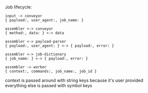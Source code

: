 Job lifecycle:

```
input -> conveyor
{ payload:, user_agent:, job_name: }

assembler <-> conveyor
{ method:, data: } <-> data

assembler <-> payload-parser
{ payload:, user_agent: } <-> { payload:, error: }

assembler <-> job-dictionary
{ job_name: } <-> { payload:, error: }

assembler -> worker
{ context:, commands:, job_name:, job_id }
```

context is passed around with string keys because it's user provided
everything else is passed with symbol keys
